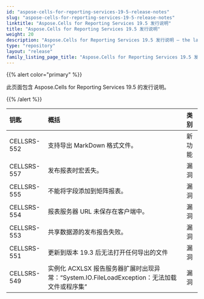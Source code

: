 ```yaml
---
id: "aspose-cells-for-reporting-services-19-5-release-notes"
slug: "aspose-cells-for-reporting-services-19-5-release-notes"
linktitle: "Aspose.Cells for Reporting Services 19.5 发行说明"
title: "Aspose.Cells for Reporting Services 19.5 发行说明"
weight: 20
description: "Aspose.Cells for Reporting Services 19.5 发行说明 – the latest updates and fixes."
type: "repository"
layout: "release"
family_listing_page_title: "Aspose.Cells for Reporting Services 19.5 发行说明"
---
```

{{% alert color="primary" %}} 

此页面包含 Aspose.Cells for Reporting Services 19.5 的发行说明。

{{% /alert %}} 

|**钥匙**|**概括**|**类别**|
|:- |:- |:- |
|CELLSRS-552|支持导出 MarkDown 格式文件。|新功能|
|CELLSRS-557|发布报表时宏丢失。|漏洞|
|CELLSRS-555|不能将字段添加到矩阵报表。|漏洞|
|CELLSRS-554|报表服务器 URL 未保存在客户端中。|漏洞|
|CELLSRS-553|共享数据源的发布报告失败。|漏洞|
|CELLSRS-551|更新到版本 19.3 后无法打开任何导出的文件|漏洞|
|CELLSRS-549|实例化 ACXLSX 报告服务器扩展时出现异常：“System.IO.FileLoadException：无法加载文件或程序集”|漏洞|

